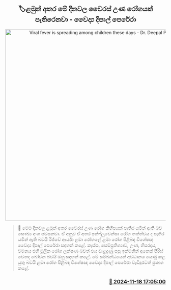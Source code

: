 <p align='center'><b><h2 align='center' title='Viral fever is spreading among children these days - Dr. Deepal Perera'>🏷ළමුන් අතර මේ දිනව​ල වෛරස් උණ රෝගයක් පැතිරෙනවා - වෛද්‍ය දීපාල් පෙරේරා</h2></b></p>
<p align='center'><img src='https://helakuru.sgp1.cdn.digitaloceanspaces.com/esana/images/lib/deepal-dr-archived.jpg' width='600' alt='Viral fever is spreading among children these days - Dr. Deepal Perera'></p>

>📝 මෙම දිනවල ළමුන් අතර වෛරස් උණ රෝග කිහිපයක් පැතිර යමින් ඇති බව සෞඛ්‍ය අංශ පවසනවා.
ඒ අනුව ඒ අතර ඉන්ෆ්ලුවෙන්සා රෝග තත්ත්වය ද පැතිර යමින් ඇති බවයි රිජ්වේ ආර්යා ළමා රෝහලේ ළමා රෝග පිළිබඳ විශේෂඥ වෛද්‍ය දීපාල් පෙරේරා සඳහන් කළේ.
කැස්ස, සෙම්ප්‍රතිශ්‍යා​ව, උණ, හිසරදය, වමනය එහි මූලික රෝග ලක්ෂණ බවත් එය වැළදුණු පසු ඉක්මනින් අනෙක් පිරිස් වෙතද බෝවන බවයි ඔහු සඳහන් කළේ.
මේ සම්බන්ධයෙන් අවධානය යොමු කළ යුතු බවයි ළමා රෝග පිළිබඳ විශේෂඥ වෛද්‍ය දීපාල් පෙරේරා වැඩිදුරටත් ප්‍රකාශ කළේ. 


<h3 align='right'><a href='https://www.helakuru.lk/esana/p/105151/'>📅 2024-11-18 17:05:00</a></h3>
